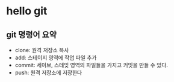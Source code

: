# hello git

## git 명령어 요약

- clone: 원격 저장소 복사
- add: 스테이지 영역에 작업 파일 추가
- commit: 세이브, 스테잊 영역의 파일들을 가지고 커밋을 만들 수 있다.
- push: 원격 저장소에 저장한다